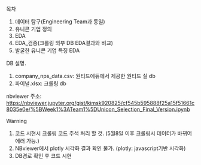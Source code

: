 목차
1. 데이터 탐구(Engineering Team과 동일)
2. 유니콘 기업 정의
2. EDA
3. EDA_검증(크롤링 외부 DB EDA결과와 비교)
4. 발굴한 유니콘 기업 특징 EDA

DB 설명.
1. company_nps_data.csv: 원티드에듀에서 제공한 원티드 실 db
2. 파이널.xlsx: 크롤링 db

nbviewer 주소: 
https://nbviewer.jupyter.org/gist/kimsk920825/cf545b595888f25a15f51661c8035e0e/%5BWeek1%3ATeam1%5DUnicon_Selection_Final_Version.ipynb

Warning
1. 코드 시현시 크롤링 코드 주석 처리 할 것. (5월8일 이후 크롤링시 데이터가 바뀌어 에러 가능.)
2. NBviewer에서 plotly 시각화 결과 확인 불가. (plotly: javascript기반 시각화)
3. DB경로 확인 후 코드 시현



